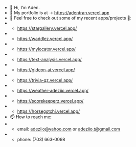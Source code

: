 - 👋 Hi, I’m Aden.
- 💞️ My portfolio is at -> https://adentran.vercel.app
- 🌱 Feel free to check out some of my recent apps/projects 👀:
- - https://stargallery.vercel.app/
- - https://waddlez.vercel.app/
- - https://mylocator.vercel.app/
- - https://text-analysis.vercel.app/
- - https://gideon-ai.vercel.app/
- - https://trivia-qz.vercel.app/
- - https://weather-adeziio.vercel.app/
- - https://scorekeeperz.vercel.app/
- - https://horsegotchi.vercel.app/
- 📫 How to reach me: 
- - email: adeziio@yahoo.com or adeziio.t@gmail.com
- - phone: (703) 663-0098

<!---
adeziio/adeziio is a ✨ special ✨ repository because its `README.md` (this file) appears on your GitHub profile.
You can click the Preview link to take a look at your changes.
--->
